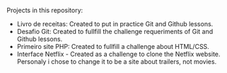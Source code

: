 Projects in this repository:
- Livro de receitas: Created to put in practice Git and Github lessons.
- Desafio Git: Created to fullfill the challenge requeriments of Git and Github lessons.
- Primeiro site PHP: Created to fullfill a challenge about HTML/CSS.
- Interface Netflix - Created as a challenge to clone the Netflix website. Personaly i chose to change it to be a site about trailers, not movies.

